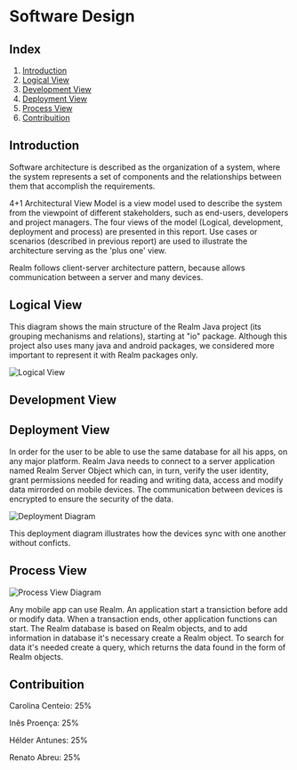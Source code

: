 # Software Design

## Index

1. [Introduction](#introduction)
2. [Logical View](#logical)
3. [Development View](#development)
4. [Deployment View](#deployment)
5. [Process View](#process)
6. [Contribuition](#contribuition)

## Introduction <a name="introduction"></a>

Software architecture is described as the organization of a system, where the system represents a set of components and the relationships between them that accomplish the requirements.

4+1 Architectural View Model is a view model used to describe the system from the viewpoint of different stakeholders, such as end-users, developers and project managers. The four views of the model (Logical, development, deployment and process) are presented in this report. Use cases or scenarios (described in previous report) are used to illustrate the architecture serving as the 'plus one' view. 

Realm follows client-server architecture pattern, because allows communication between a server and many devices. 

## Logical View <a name="logical"></a>

This diagram shows the main structure of the Realm Java project (its grouping mechanisms and relations), starting at "io" package. Although this project also uses many java and android packages, we considered more important to represent it with Realm packages only.

![Logical View](https://github.com/renatoabreu11/realm-java/blob/master/ESOF-docs/Resources/logicview.jpg)

## Development View <a name="development"></a>

## Deployment View <a name="deployment"></a>

In order for the user to be able to use the same database for all his apps, on any major platform. Realm Java needs to connect to a server application named Realm Server Object which can, in turn, verify the user identity, grant permissions needed for reading and writing data, access and modify data mirrorded on mobile devices. The communication between devices is encrypted to ensure the security of the data.

![Deployment Diagram](https://github.com/renatoabreu11/realm-java/blob/master/ESOF-docs/Resources/Deployment%20Diagram.png)

This deployment diagram illustrates how the devices sync with one another without conficts.  

## Process View <a name="process"></a>

![Process View Diagram](https://github.com/renatoabreu11/realm-java/blob/master/ESOF-docs/Resources/process%20view%20graph.png)

Any mobile app can use Realm. An application start a transiction before add or modify data. When a transaction ends, other application functions can start. The Realm database is based on Realm objects, and to add information in database it's necessary create a Realm object. To search for data it's needed create a query, which returns the data found in the form of Realm objects. 

## Contribuition <a name="contribuition"></a>

Carolina Centeio: 25%

Inês Proença: 25%

Hélder Antunes: 25%

Renato Abreu: 25%
